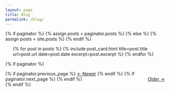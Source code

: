 ```yaml
---
layout: page
title: Blog
permalink: /blog/
---
```


{% if paginator %}
  {% assign posts = paginator.posts %}
{% else %}
  {% assign posts = site.posts %}
{% endif %}

<ul class="post-list">
{% for post in posts %}
  {% include post_card.html
     title=post.title
     url=post.url
     date=post.date
     excerpt=post.excerpt %}
{% endfor %}
</ul>

{% if paginator %}
<nav class="pager">
  {% if paginator.previous_page %}
    <a href="{{ paginator.previous_page_path | relative_url }}">&larr; Newer</a>
  {% endif %}
  {% if paginator.next_page %}
    <a style="float:right" href="{{ paginator.next_page_path | relative_url }}">Older &rarr;</a>
  {% endif %}
</nav>
{% endif %}
